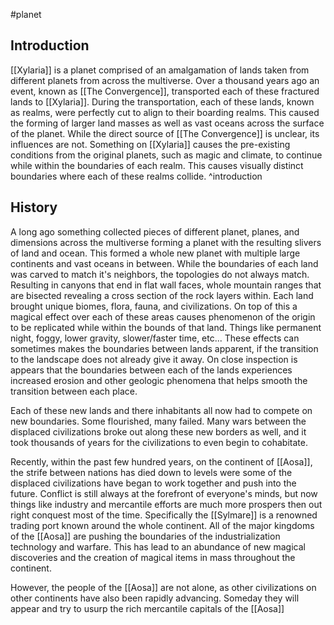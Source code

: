 #planet

## Introduction

[[Xylaria]] is a planet comprised of an amalgamation of lands taken from different planets from across the multiverse. Over a thousand years ago an event, known as [[The Convergence]], transported each of these fractured lands to [[Xylaria]]. During the transportation, each of these lands, known as realms, were perfectly cut to align to their boarding realms. This caused the forming of larger land masses as well as vast oceans across the surface of the planet. While the direct source of [[The Convergence]] is unclear, its influences are not. Something on [[Xylaria]] causes the pre-existing conditions from the original planets, such as magic and climate, to continue while within the boundaries of each realm. This causes visually distinct boundaries where each of these realms collide. ^introduction
## History
A long ago something collected pieces of different planet, planes, and dimensions across the multiverse forming a planet with the resulting slivers of land and ocean. This formed a whole new planet with multiple large continents and vast oceans in between. While the boundaries of each land was carved to match it's neighbors, the topologies do not always match. Resulting in canyons that end in flat wall faces, whole mountain ranges that are bisected revealing a cross section of the rock layers within. Each land brought unique biomes, flora, fauna, and civilizations. On top of this a magical effect over each of these areas causes phenomenon of the origin to be replicated while within the bounds of that land. Things like permanent night, foggy, lower gravity, slower/faster time, etc... These effects can sometimes makes the boundaries between lands apparent, if the transition to the landscape does not already give it away. On close inspection is appears that the boundaries between each of the lands experiences increased erosion and other geologic phenomena that helps smooth the transition between each place.
 
Each of these new lands and there inhabitants all now had to compete on new boundaries. Some flourished, many failed. Many wars between the displaced civilizations broke out along these new borders as well, and it took thousands of years for the civilizations to even begin to cohabitate. 

Recently, within the past few hundred years, on the continent of [[Aosa]], the strife between nations has died down to levels were some of the displaced civilizations have began to work together and push into the future. Conflict is still always at the forefront of everyone's minds, but now things like industry and mercantile efforts are much more prospers then out right conquest most of the time. Specifically the [[Sylmare]] is a renowned trading port known around the whole continent. All of the major kingdoms of the [[Aosa]] are pushing the boundaries of the industrialization technology and warfare. This has lead to an abundance of new magical discoveries and the creation of magical items in mass throughout the continent.

However, the people of the [[Aosa]] are not alone, as other civilizations on other continents have also been rapidly advancing. Someday they will appear and try to usurp the rich mercantile capitals of the [[Aosa]]

